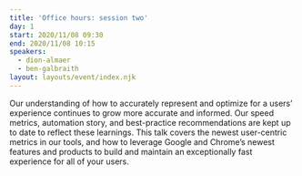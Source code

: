 ```yaml
---
title: 'Office hours: session two'
day: 1
start: 2020/11/08 09:30
end: 2020/11/08 10:15
speakers:
  - dion-almaer
  - ben-galbraith
layout: layouts/event/index.njk
---
```


Our understanding of how to accurately represent and optimize for a users’ experience continues to grow more accurate and informed. Our speed metrics, automation story, and best-practice recommendations are kept up to date to reflect these learnings. This talk covers the newest user-centric metrics in our tools, and how to leverage Google and Chrome’s newest features and products to build and maintain an exceptionally fast experience for all of your users.
